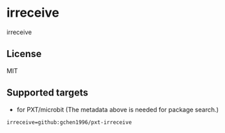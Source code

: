 # irreceive

irreceive

## License

MIT

## Supported targets

* for PXT/microbit
(The metadata above is needed for package search.)

```package
irreceive=github:gchen1996/pxt-irreceive
```
